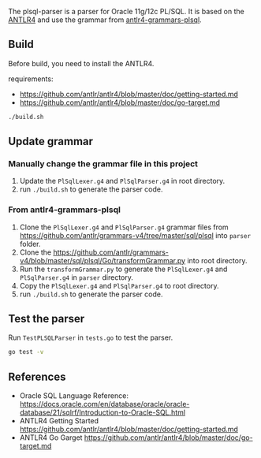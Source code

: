 The plsql-parser is a parser for Oracle 11g/12c PL/SQL. It is based on the [ANTLR4](https://github.com/antlr/antlr4) and use the grammar from [antlr4-grammars-plsql](https://github.com/antlr/grammars-v4/tree/master/sql/plsql).

## Build

Before build, you need to install the ANTLR4.

requirements:
- https://github.com/antlr/antlr4/blob/master/doc/getting-started.md
- https://github.com/antlr/antlr4/blob/master/doc/go-target.md

```bash
./build.sh
```

## Update grammar

### Manually change the grammar file in this project

1. Update the `PlSqlLexer.g4` and `PlSqlParser.g4` in root directory.
2. run `./build.sh` to generate the parser code.

### From antlr4-grammars-plsql

1. Clone the `PlSqlLexer.g4` and `PlSqlParser.g4` grammar files from https://github.com/antlr/grammars-v4/tree/master/sql/plsql into `parser` folder.
2. Clone the https://github.com/antlr/grammars-v4/blob/master/sql/plsql/Go/transformGrammar.py into root directory.
3. Run the `transformGrammar.py` to generate the `PlSqlLexer.g4` and `PlSqlParser.g4` in `parser` directory.
4. Copy the `PlSqlLexer.g4` and `PlSqlParser.g4` to root directory.
5. run `./build.sh` to generate the parser code.

## Test the parser

Run `TestPLSQLParser` in `tests.go` to test the parser.

```bash
go test -v
```

## References

- Oracle SQL Language Reference: https://docs.oracle.com/en/database/oracle/oracle-database/21/sqlrf/Introduction-to-Oracle-SQL.html
- ANTLR4 Getting Started https://github.com/antlr/antlr4/blob/master/doc/getting-started.md
- ANTLR4 Go Garget https://github.com/antlr/antlr4/blob/master/doc/go-target.md
